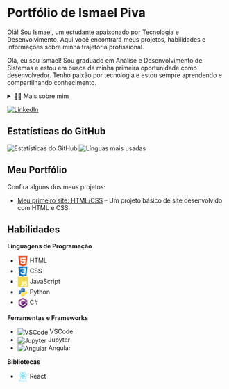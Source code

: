 # Portfólio de Ismael Piva
Olá! Sou Ismael, um estudante apaixonado por Tecnologia e Desenvolvimento. Aqui você encontrará meus projetos, habilidades e informações sobre minha trajetória profissional.

  Olá, eu sou Ismael! Sou graduado em Análise e Desenvolvimento de Sistemas e estou em busca da minha primeira oportunidade como desenvolvedor. Tenho paixão por tecnologia e estou sempre aprendendo e compartilhando conhecimento.
</p>

<!-- Dropdown -->
<details>
  <summary>👨‍💻 Mais sobre mim</summary>

  ## Mais Sobre Mim
- Idade: 20 anos
- Localização: Brasil
- Características: Atencioso, Amigável, Comunicativo, Confiável, Dedicado
- Objetivo: Trabalhar em um ambiente colaborativo e produtivo, sempre buscando aprimorar minhas habilidades.
</details>

<!-- Links -->
  [![LinkedIn](https://img.shields.io/badge/LinkedIn-0077B5?style=for-the-badge&logo=linkedin&logoColor=white)](https://www.linkedin.com/in/ismael-piva-a3a4a1264/)


## Estatísticas do GitHub
![Estatísticas do GitHub](https://github-readme-stats.vercel.app/api?username=dev-ismael&show_icons=true&theme=gotham)
![Línguas mais usadas](https://github-readme-stats.vercel.app/api/top-langs?username=dev-ismael&show_icons=true&locale=en&layout=compact)


## Meu Portfólio
Confira alguns dos meus projetos:
- [Meu primeiro site: HTML/CSS](https://github.com/Dev-Ismael/Projeto.Site) – Um projeto básico de site desenvolvido com HTML e CSS.




## Habilidades

**Linguagens de Programação**
- <img align="center" alt="HTML" height="24" width="24" src="https://raw.githubusercontent.com/devicons/devicon/master/icons/html5/html5-original.svg"/> HTML
- <img align="center" alt="CSS" height="24" width="24" src="https://raw.githubusercontent.com/devicons/devicon/master/icons/css3/css3-original.svg"/> CSS
- <img align="center" alt="JavaScript" height="24" width="24" src="https://raw.githubusercontent.com/devicons/devicon/master/icons/javascript/javascript-plain.svg"/> JavaScript
- <img align="center" alt="Python" height="24" width="24" src="https://raw.githubusercontent.com/devicons/devicon/master/icons/python/python-original.svg"/> Python
- <img align="center" alt="C#" height="24" width="24" src="https://raw.githubusercontent.com/devicons/devicon/master/icons/csharp/csharp-original.svg"/> C#

**Ferramentas e Frameworks**
- <img align="center" alt="VSCode" height="24" width="24" src="https://cdn.jsdelivr.net/gh/devicons/devicon/icons/vscode/vscode-original.svg"/> VSCode
- <img align="center" alt="Jupyter" height="24" width="24" src="https://cdn.jsdelivr.net/gh/devicons/devicon/icons/jupyter/jupyter-original.svg"/> Jupyter
- <img align="center" alt="Angular" height="24" width="24" src="https://angular.io/assets/images/logos/angular/angular.svg"/> Angular

**Bibliotecas**
- <img align="center" alt="React" height="24" width="24" src="https://raw.githubusercontent.com/devicons/devicon/master/icons/react/react-original-wordmark.svg"/> React
